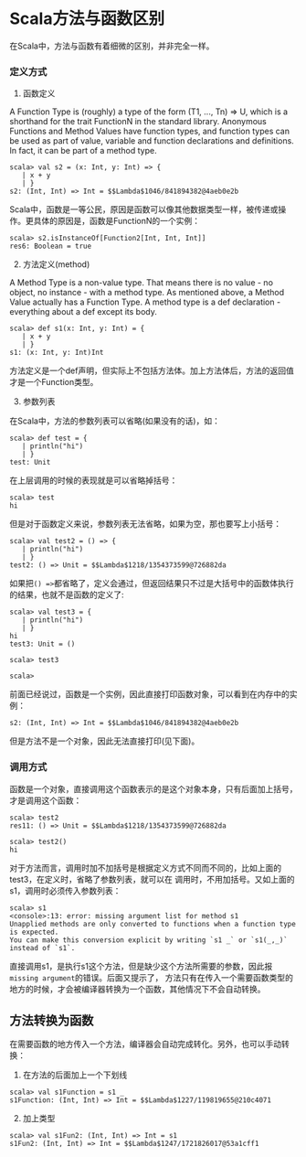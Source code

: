 # Scala方法与函数区别

在Scala中，方法与函数有着细微的区别，并非完全一样。

### 定义方式

1. 函数定义

  A Function Type is (roughly) a type of the form (T1, ..., Tn) => U,
  which is a shorthand for the trait FunctionN in the standard library.
  Anonymous Functions and Method Values have function types, and function types
  can be used as part of value, variable and function declarations and definitions.
  In fact, it can be part of a method type.

  ```
  scala> val s2 = (x: Int, y: Int) => {
     | x + y
     | }
  s2: (Int, Int) => Int = $$Lambda$1046/841894382@4aeb0e2b
  ```
  Scala中，函数是一等公民，原因是函数可以像其他数据类型一样，被传递或操作。更具体的原因是，函数是FunctionN的一个实例：

  ```
  scala> s2.isInstanceOf[Function2[Int, Int, Int]]
  res6: Boolean = true
  ```

2. 方法定义(method)

  A Method Type is a non-value type. That means there is no value - no object, no instance - with a method type.
  As mentioned above, a Method Value actually has a Function Type. A method type is a def declaration - everything about a def except its body.
  ```
  scala> def s1(x: Int, y: Int) = {
     | x + y
     | }
  s1: (x: Int, y: Int)Int
  ```

  方法定义是一个def声明，但实际上不包括方法体。加上方法体后，方法的返回值才是一个Function类型。

3. 参数列表

  在Scala中，方法的参数列表可以省略(如果没有的话)，如：

  ```
  scala> def test = {
     | println("hi")
     | }
  test: Unit
  ```
  在上层调用的时候的表现就是可以省略掉括号：

  ```
  scala> test
  hi
  ```

  但是对于函数定义来说，参数列表无法省略，如果为空，那也要写上小括号：

  ```
  scala> val test2 = () => {
     | println("hi")
     | }
  test2: () => Unit = $$Lambda$1218/1354373599@726882da
  ```

  如果把`() =>`都省略了，定义会通过，但返回结果只不过是大括号中的函数体执行的结果，也就不是函数的定义了:

  ```
  scala> val test3 = {
     | println("hi")
     | }
  hi
  test3: Unit = ()

  scala> test3

  scala>
  ```

前面已经说过，函数是一个实例，因此直接打印函数对象，可以看到在内存中的实例：

```
s2: (Int, Int) => Int = $$Lambda$1046/841894382@4aeb0e2b
```
但是方法不是一个对象，因此无法直接打印(见下面)。

### 调用方式

函数是一个对象，直接调用这个函数表示的是这个对象本身，只有后面加上括号，才是调用这个函数：

```
scala> test2
res11: () => Unit = $$Lambda$1218/1354373599@726882da

scala> test2()
hi
```

对于方法而言，调用时加不加括号是根据定义方式不同而不同的，比如上面的test3，在定义时，省略了参数列表，就可以在
调用时，不用加括号。又如上面的s1，调用时必须传入参数列表：

```
scala> s1
<console>:13: error: missing argument list for method s1
Unapplied methods are only converted to functions when a function type is expected.
You can make this conversion explicit by writing `s1 _` or `s1(_,_)` instead of `s1`.
```

直接调用s1，是执行s1这个方法，但是缺少这个方法所需要的参数，因此报`missing argument`的错误。后面又提示了，
方法只有在传入一个需要函数类型的地方的时候，才会被编译器转换为一个函数，其他情况下不会自动转换。

## 方法转换为函数

在需要函数的地方传入一个方法，编译器会自动完成转化。另外，也可以手动转换：

1. 在方法的后面加上一个下划线
```
scala> val s1Function = s1 _
s1Function: (Int, Int) => Int = $$Lambda$1227/119819655@210c4071
```

2. 加上类型

```
scala> val s1Fun2: (Int, Int) => Int = s1
s1Fun2: (Int, Int) => Int = $$Lambda$1247/1721826017@53a1cff1
```
